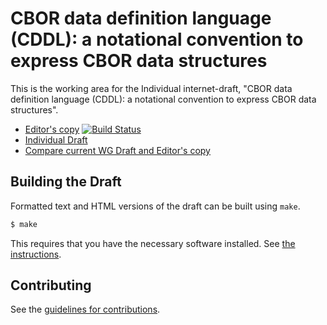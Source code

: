 # CBOR data definition language (CDDL): a notational convention to express CBOR data structures

This is the working area for the Individual internet-draft, "CBOR data definition language (CDDL): a notational convention to express CBOR data structures".

* [Editor's copy](https://cbor-wg.github.io/cddl/)  [![Build Status](https://travis-ci.org/cbor-wg/cddl.svg?branch=master)](https://travis-ci.org/cbor-wg/cddl)
* [Individual Draft](https://tools.ietf.org/html/draft-ietf-cbor-cddl)
* [Compare current WG Draft and Editor's copy](https://tools.ietf.org/rfcdiff?url1=https://tools.ietf.org/id/draft-ietf-cbor-cddl.txt&url2=https://cbor-wg.github.io/cddl/draft-ietf-cbor-cddl.txt)


## Building the Draft

Formatted text and HTML versions of the draft can be built using `make`.

```sh
$ make
```

This requires that you have the necessary software installed.  See
[the instructions](https://github.com/martinthomson/i-d-template/blob/master/doc/SETUP.md).


## Contributing

See the
[guidelines for contributions](https://github.com/cbor-wg/cddl/blob/master/CONTRIBUTING.md).
